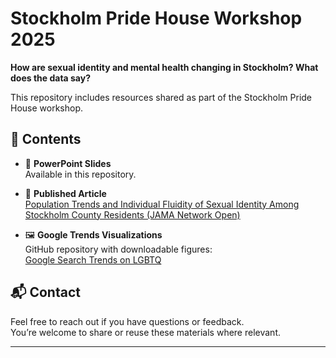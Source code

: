 # Stockholm Pride House Workshop 2025  
**How are sexual identity and mental health changing in Stockholm? What does the data say?**

This repository includes resources shared as part of the Stockholm Pride House workshop.

## 📂 Contents

- 📄 **PowerPoint Slides**  
  Available in this repository.

- 📄 **Published Article**  
  [Population Trends and Individual Fluidity of Sexual Identity Among Stockholm County Residents (JAMA Network Open)](https://jamanetwork.com/journals/jamanetworkopen/fullarticle/2827231)

- 🖼️ **Google Trends Visualizations**  
  GitHub repository with downloadable figures:  
  [Google Search Trends on LGBTQ](https://github.com/willizhang/Google-Search-Trends-LGBTQ)

## 📬 Contact

Feel free to reach out if you have questions or feedback.  
You’re welcome to share or reuse these materials where relevant.

---
